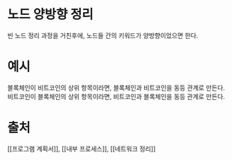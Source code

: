 # 노드 양방향 정리
빈 노드 정리 과정을 거친후에, 노드들 간의 키워드가 양방향이었으면 한다.
# 예시
블록체인이 비트코인의 상위 항목이라면, 블록체인과 비트코인을 동등 관계로 만든다.
비트코인이 블록체인의 상위 항목이라면, 비트코인과 블록체인을 동등 관계로 만든다.
# 출처
[[프로그램 계획서]], [[내부 프로세스]], [[네트워크 정리]]